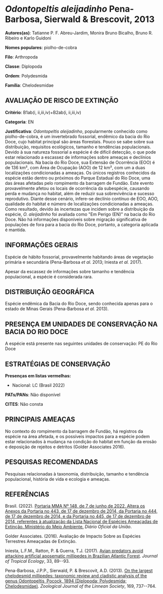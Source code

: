 # *Odontopeltis aleijadinho* Pena-Barbosa, Sierwald & Brescovit, 2013

**Autores(as)**: Tatianne P. F. Abreu-Jardim, Monira Bruno Bicalho, Bruno R. Ribeiro e Karlo Guidoni

**Nomes populares**: piolho-de-cobra

**Filo**: Arthropoda

**Classe**: Diplopoda

**Ordem**: Polydesmida

**Família**: Chelodesmidae

## AVALIAÇÃO DE RISCO DE EXTINÇÃO

**Critério**: B1ab(i, ii,iii,iv)+B2ab(i, ii,iii,iv)

**Categoria**: EN

**Justificativa**: *Odontopeltis aleijadinho*, popularmente conhecido como piolho-de-cobra, é um invertebrado fossorial, endêmico da bacia do Rio Doce, cujo habitat principal são áreas florestais. Pouco se sabe sobre sua distribuição, requisitos ecológicos, tamanho e tendências populacionais. Devido à sua natureza fossorial a espécie é de difícil detecção, o que pode estar relacionado a escassez de informações sobre ameaças e declínios populacionais. Na bacia do Rio Doce, sua Extensão de Ocorrência (EOO) é de 136 km², com Área de Ocupação (AOO) de 12 km², com um a duas localizações condicionadas a ameaças. Os únicos registros conhecidos da espécie estão dentro ou próximos do Parque Estadual do Rio Doce, uma das áreas afetadas pelo rompimento da barragem de Fundão. Este evento provavelmente afetou os locais de ocorrência da subespécie, causando perda e mudança no habitat, além de reduzir sua sobrevivência e sucesso reprodutivo. Diante desse
cenário, infere-se declínio contínuo de EOO, AOO, qualidade do habitat e número de localizações condicionadas a ameaças. Como resultado, devido às incertezas que incidem sobre a distribuição da espécie, *O. aleijadinho* foi avaliada como "Em Perigo (EN)" na bacia do Rio Doce. Não há informações disponíveis sobre migração significativa de populações de fora para a bacia do Rio Doce, portanto, a categoria aplicada é mantida.

## INFORMAÇÕES GERAIS

Espécie de hábito fossorial, provavelmente habitando áreas de vegetação primária e secundária (Pena-Barbosa *et al.* 2013; Iniesta *et al.* 2017).

Apesar da escassez de informações sobre tamanho e tendência populacional, a espécie é considerada rara.

## DISTRIBUIÇÃO GEOGRÁFICA

Espécie endêmica da Bacia do Rio Doce, sendo conhecida apenas para o estado de Minas Gerais (Pena-Barbosa *et al.* 2013).

## PRESENÇA EM UNIDADES DE CONSERVAÇÃO NA BACIA DO RIO DOCE

A espécie está presente nas seguintes unidades de conservação: PE do Rio Doce

## ESTRATÉGIAS DE CONSERVAÇÃO

**Presenças em listas vermelhas:**

-   Nacional: LC (Brasil 2022)

**PATs/PANs**: Não disponível

**CITES**: Não consta

## PRINCIPAIS AMEAÇAS

No contexto do rompimento da barragem de Fundão, há registros da espécie na área afetada, e os possíveis impactos para a espécie podem estar relacionados à mudança na condição do habitat em função da erosão e deposição de rejeitos e detritos (Golder Associates 2016).

## PESQUISAS RECOMENDADAS

Pesquisas relacionadas à taxonomia, distribuição, tamanho e tendência populacional, história de vida e ecologia e ameaças.

## REFERÊNCIAS

Brasil. (2022). [Portaria MMA Nº 148, de 7 de junho de 2022. Altera os Anexos da Portaria no 443, de 17 de dezembro de 2014, da Portaria no 444, de 17 de dezembro de 2014, e da Portaria no 445, de 17 de dezembro de 2014, referentes à atualização da Lista Nacional de Espécies Ameaçadas de Extinção. Ministério do Meio Ambiente.](https://in.gov.br/en/web/dou/-/portaria-mma-n-148-de-7-de-junho-de-2022-406272733) *Diário Oficial da União*.

Golder Associates. (2016). Avaliação de Impacto Sobre as Espécies Terrestres Ameaçadas de Extinção.

Iniesta, L.F.M., Ratton, P. & Guerra, T.J. (2017). [Avian predators avoid attacking artificial aposematic millipedes in Brazilian Atlantic Forest](https://doi.org/10.1017/S0266467416000523). *Journal of Tropical Ecology*, 33, 89--93.

Pena-Barbosa, J.P.P., Sierwald, P. & Brescovit, A.D. (2013). [On the largest chelodesmid millipedes: taxonomic review and cladistic analysis of the genus Odontopeltis  Pocock, 1894 (Diplopoda; Polydesmida; Chelodesmidae)](https://doi.org/10.1111/zoj.12086). *Zoological Journal of the Linnean Society*, 169, 737--764.
